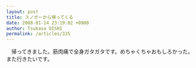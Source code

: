 ```yaml
---
layout: post
title: スノボーから帰ってくる
date: 2008-01-14 23:19:02 +0900
author: Tsukasa OISHI
permalink: /articles/335
---
```


　帰ってきました。筋肉痛で全身ガタガタです。めちゃくちゃおもしろかった。また行きたいです。


